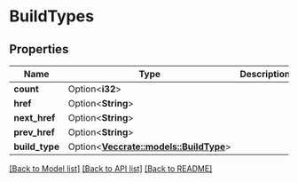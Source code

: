 # BuildTypes

## Properties

Name | Type | Description | Notes
------------ | ------------- | ------------- | -------------
**count** | Option<**i32**> |  | [optional]
**href** | Option<**String**> |  | [optional]
**next_href** | Option<**String**> |  | [optional]
**prev_href** | Option<**String**> |  | [optional]
**build_type** | Option<[**Vec<crate::models::BuildType>**](buildType.md)> |  | [optional]

[[Back to Model list]](../README.md#documentation-for-models) [[Back to API list]](../README.md#documentation-for-api-endpoints) [[Back to README]](../README.md)


